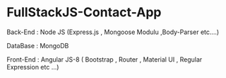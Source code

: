 # FullStackJS-Contact-App

Back-End  : Node JS (Express.js , Mongoose Modulu ,Body-Parser  etc....)

DataBase : MongoDB 

Front-End : Angular JS-8 ( Bootstrap , Router , Material UI , Regular Expression etc ...)


